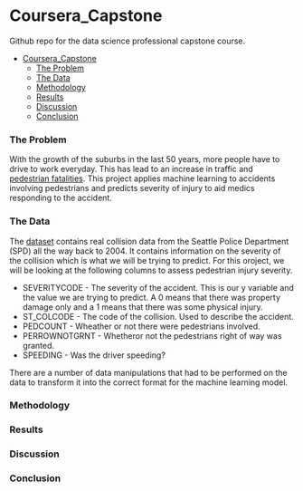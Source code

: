 # Coursera_Capstone
Github repo for the data science professional capstone course.
- [Coursera_Capstone](#coursera_capstone)
    - [The Problem](#the-problem)
    - [The Data](#the-data)
    - [Methodology](#methodology)
    - [Results](#results)
    - [Discussion](#discussion)
    - [Conclusion](#conclusion)

### The Problem

With the growth of the suburbs in the last 50 years, more people have to drive to work everyday. This has lead to an increase in traffic and [pedestrian fatalities](https://www.ghsa.org/resources/news-releases/pedestrians20). This project applies machine learning to accidents involving pedestrians and predicts severity of injury to aid medics responding to the accident. 


### The Data

The [dataset](https://www.seattle.gov/Documents/Departments/SDOT/GIS/Collisions_OD.pdf) contains real collision data from the Seattle Police Department (SPD) all the way back to 2004. It contains information on the severity of the collision which is what we will be trying to predict. For this oroject, we will be looking at the following columns to assess pedestrian injury severity.

* SEVERITYCODE - The severity of the accident. This is our y variable and the value we are trying to predict. A 0 means that there was property damage only and a 1 means that there was some physical injury.
* ST_COLCODE - The code of the collision. Used to describe the accident.
* PEDCOUNT - Wheather or not there were pedestrians involved.
* PERROWNOTGRNT - Whetheror not the pedestrians right of way was granted.
* SPEEDING - Was the driver speeding?

There are a number of data manipulations that had to be performed on the data to transform it into the correct format for the machine learning model. 

### Methodology



### Results

### Discussion

### Conclusion
